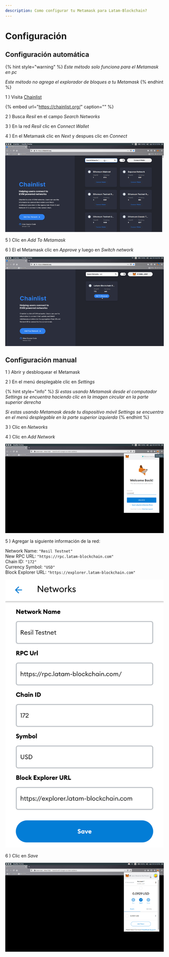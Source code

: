 ```yaml
---
description: Como configurar tu Metamask para Latam-Blockchain?
---
```


# Configuración

## Configuración automática

{% hint style="warning" %}
_Este método solo funciona para el Metamask en pc_

_Este método no agrega el explorador de bloques a tu Metamask_
{% endhint %}

1 \) Visita [Chainlist](https://chainlist.org/)

{% embed url="https://chainlist.org/" caption="" %}

2 \) Busca _Resil_ en el campo _Search Networks_

3 \) En la red _Resil_ clic en _Connect Wallet_ 

4 \) En el Metamask clic en _Next_ y despues clic en _Connect_

![](../../.gitbook/assets/chainlist-0.gif)

5 \) Clic en _Add To Metamask_

6 \) El el Metamask clic en _Approve_ y luego en _Switch network_

![](../../.gitbook/assets/chainlist-1.gif)

## Configuración manual

1 \) Abrir y desbloquear el Metamask

2 \) En el menú desplegable clic en _Settings_

{% hint style="info" %}
_Si estas usando Metamask desde el computador _Settings_ se encuentra haciendo clic en la imagen circular en la parte superior derecha_

_Si estas usando Metamask desde tu dispositivo móvil _Settings_ se encuentra en el menú desplegable en la parte superior izquierda_
{% endhint %}

3 \) Clic en _Networks_

4 \) Clic en _Add Network_

![](../../.gitbook/assets/metamask-setup-0.gif)

5 \) Agregar la siguiente información de la red:

Network Name:        `"Resil Testnet"`  
New RPC URL:         `"https://rpc.latam-blockchain.com"`  
Chain ID:            `"172"`  
Currency Symbol:     `"USD"`  
Block Explorer URL:  `"https://explorer.latam-blockchain.com"`

![](../../.gitbook/assets/network.png)

6 \) Clic en _Save_

![](../../.gitbook/assets/metamask-setup-1.gif)

